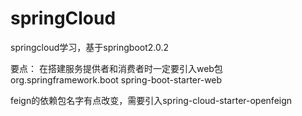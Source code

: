 # springCloud
springcloud学习，基于springboot2.0.2

要点：
 在搭建服务提供者和消费者时一定要引入web包
 <dependency>
        <groupId>org.springframework.boot</groupId>
        <artifactId>spring-boot-starter-web</artifactId>
</dependency>


feign的依赖包名字有点改变，需要引入spring-cloud-starter-openfeign
